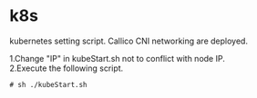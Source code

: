 # k8s
kubernetes setting script.
Callico CNI networking are deployed.



1.Change "IP" in kubeStart.sh not to conflict with node IP.   
2.Execute the following script.

`# sh ./kubeStart.sh`

